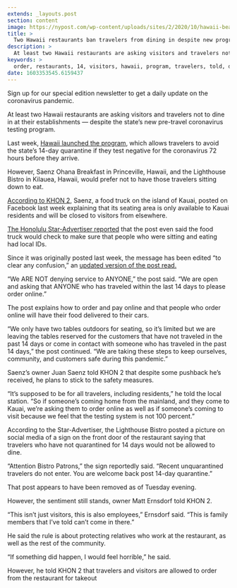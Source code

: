 ```yaml
--- 
extends: _layouts.post 
section: content 
image: https://nypost.com/wp-content/uploads/sites/2/2020/10/hawaii-beach.jpg?quality=90&strip=all&w=1200 
title: > 
  Two Hawaii restaurants ban travelers from dining in despite new program 
description: > 
  At least two Hawaii restaurants are asking visitors and travelers not to dine in at their establishments — despite the state’s new pre-travel coronavirus testing program.Last week, Hawaii launched the program, which allows travelers to avoid the state’s 14-day quarantine if they test negative for the coronavirus 72 hours before they arrive.However, Saenz Ohana Breakfast in Princeville, Hawaii, and the Lighthouse Bistro in Kilauea, Hawaii, would prefer not to have those travelers sitting down to eat.However, the sentiment still stands, owner Matt Ernsdorf told KHON 2.However, he told KHON 2 that travelers and visitors are allowed to order from the restaurant for takeout 
keywords: > 
  order, restaurants, 14, visitors, hawaii, program, travelers, told, days, dining, post, khon, week, ban, despite 
date: 1603353545.6159437 
--- 
```

<div><p>Sign up for our special edition newsletter to get a daily update on the coronavirus pandemic.</p><p>At least two Hawaii restaurants are asking visitors and travelers not to dine in at their establishments &#8212; despite the state&#8217;s new pre-travel coronavirus testing program.</p>
<p>Last week, <a href="https://www.foxbusiness.com/lifestyle/thousands-arrive-in-hawaii-on-first-day-pre-travel-testing" target="_blank" rel="noopener noreferrer">Hawaii launched the program</a>, which allows travelers to avoid the state&#8217;s 14-day quarantine if they test negative for the coronavirus 72 hours before they arrive.</p>
<p>However, Saenz Ohana Breakfast in Princeville, Hawaii, and the Lighthouse Bistro in Kilauea, Hawaii, would prefer not to have those travelers sitting down to eat.</p>
<p><a href="https://www.khon2.com/coronavirus/some-kauai-eateries-are-asking-recent-travelers-to-not-dine-in/?fbclid=IwAR1AEKJnEtI5PWiINaPWJh8FHERvdNj35DuMuIKzvnOprnahu8m5VQVObX0" target="_blank" rel="noopener noreferrer">According to KHON 2,</a> Saenz, a food truck on the island of Kauai, posted on Facebook last week explaining that its seating area is only available to Kauai residents and will be closed to visitors from elsewhere.</p>
<p><a href="https://www.staradvertiser.com/2020/10/19/hawaii-news/2-kauai-restaurants-ban-tourists-from-dining-rooms/" target="_blank" rel="noopener noreferrer">The Honolulu Star-Advertiser reported</a> that the post even said the food truck would check to make sure that people who were sitting and eating had local IDs.</p>
<p>Since it was originally posted last week, the message has been edited &#8220;to clear any confusion,&#8221; an <a href="https://www.facebook.com/saenzohanabreakfast/posts/713390895947575" target="_blank" rel="noopener noreferrer">updated version of the post read.</a></p>
<p>&#8220;We ARE NOT denying service to ANYONE,&#8221; the post said. &#8220;We are open and asking that ANYONE who has traveled within the last 14 days to please order online.&#8221;</p>
<p>The post explains how to order and pay online and that people who order online will have their food delivered to their cars.</p>
<p>&#8220;We only have two tables outdoors for seating, so it&#8217;s limited but we are leaving the tables reserved for the customers that have not traveled in the past 14 days or come in contact with someone who has traveled in the past 14 days,&#8221; the post continued. &#8220;We are taking these steps to keep ourselves, community, and customers safe during this pandemic.&#8221;</p>
<p class="fb-post"></p>
<p>Saenz&#8217;s owner Juan Saenz told KHON 2 that despite some pushback he&#8217;s received, he plans to stick to the safety measures.</p>
<p>&#8220;It&#8217;s supposed to be for all travelers, including residents,&#8221; he told the local station. &#8220;So if someone&#8217;s coming home from the mainland, and they come to Kauai, we&#8217;re asking them to order online as well as if someone&#8217;s coming to visit because we feel that the testing system is not 100 percent.&#8221;</p>
<p>According to the Star-Advertiser, the Lighthouse Bistro posted a picture on social media of a sign on the front door of the restaurant saying that travelers who have not quarantined for 14 days would not be allowed to dine.</p>
<p>&#8220;Attention Bistro Patrons,&#8221; the sign reportedly said. &#8220;Recent unquarantined travelers do not enter. You are welcome back post 14-day quarantine.&#8221;</p>
<p>That post appears to have been removed as of Tuesday evening.</p>
<p>However, the sentiment still stands, owner Matt Ernsdorf told KHON 2.</p>
<p>&#8220;This isn&#8217;t just visitors, this is also employees,&#8221; Ernsdorf said. &#8220;This is family members that I&#8217;ve told can&#8217;t come in there.&#8221;</p>
<p>He said the rule is about protecting relatives who work at the restaurant, as well as the rest of the community.</p>
<p>&#8220;If something did happen, I would feel horrible,&#8221; he said.</p>
<p>However, he told KHON 2 that travelers and visitors are allowed to order from the restaurant for takeout</p>
			</div>